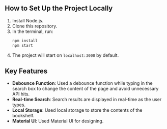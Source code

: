 ## How to Set Up the Project Locally

1. Install Node.js.
2. Clone this repository.
3. In the terminal, run:
    ```sh
    npm install
    npm start
    ```
4. The project will start on `localhost:3000` by default.

## Key Features

- **Debounce Function**: Used a debounce function while typing in the search box to change the content of the page and avoid unnecessary API hits.
- **Real-time Search**: Search results are displayed in real-time as the user types.
- **Local Storage**: Used local storage to store the contents of the bookshelf.
- **Material UI**: Used Material UI for designing.
